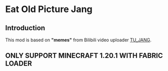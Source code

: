 # Eat Old Picture Jang
## Introduction
This mod is based on **"memes"** from Bilibili video uploader [TU_JANG](https://space.bilibili.com/470839152).  
  
## ONLY SUPPORT MINECRAFT 1.20.1 WITH FABRIC LOADER